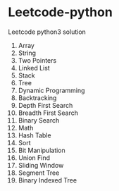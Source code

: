 # Leetcode-python
Leetcode python3 solution
01. Array
02. String
03. Two Pointers
04. Linked List
05. Stack
06. Tree
07. Dynamic Programming
08. Backtracking
09. Depth First Search
10. Breadth First Search
11. Binary Search
12. Math
13. Hash Table
14. Sort
15. Bit Manipulation
16. Union Find
17. Sliding Window
18. Segment Tree
19. Binary Indexed Tree

